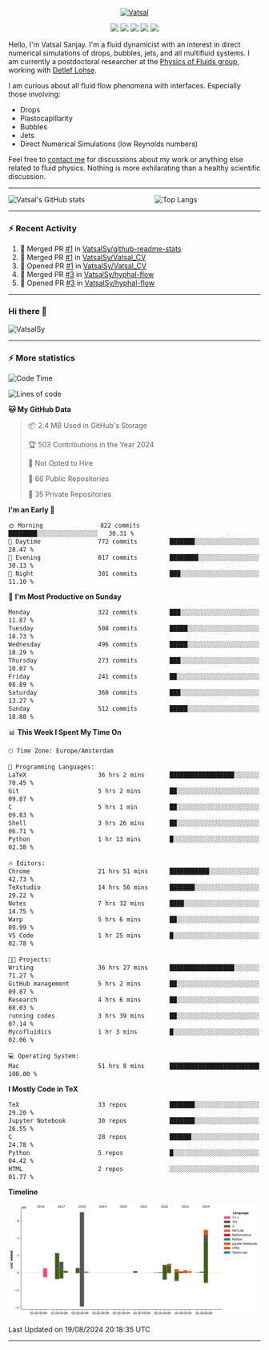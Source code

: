 <center>

[<img alt="Vatsal" width="200px" src="https://www.dropbox.com/s/dxyybgtblo8er6h/Logo_Vatsal_Vector.png?raw=1">](https://www.vatsalsanjay.com)

[<img src="https://img.shields.io/badge/googlescholar-4285F4?&style=for-the-badge&logo=googlescholar&logoColor=white">](https://scholar.google.com/citations?hl=en&user=67aQviYAAAAJ)
[<img src="https://img.shields.io/static/v1.svg?&style=for-the-badge&logo=ResearchGate&label=&message=ResearchGate&logoColor=white&color=green">](https://www.researchgate.net/profile/Vatsal-Sanjay-2)
[<img src="https://img.shields.io/badge/twitter-1DA1F2?&style=for-the-badge&logo=twitter&logoColor=white">](https://twitter.com/VatsalSanjay)
[<img src="https://img.shields.io/badge/linkedin-0A66C2?&style=for-the-badge&logo=linkedin">](https://www.linkedin.com/in/vatsalsanjay/)
[<img src="https://img.shields.io/badge/orcid-A6CE39?&style=for-the-badge&logo=orcid&logoColor=white">](https://orcid.org/0000-0002-4293-6099)

</center>

Hello, I'm Vatsal Sanjay. I'm a fluid dynamicist with an interest in direct numerical simulations of drops, bubbles, jets, and all multifluid systems. I am currently a postdoctoral researcher at the [Physics of Fluids group](https://pof.tnw.utwente.nl), working with [Detlef Lohse](https://en.wikipedia.org/wiki/Detlef_Lohse). 

I am curious about all fluid flow phenomena with interfaces. Especially those involving:

- Drops
- Plastocapillarity
- Bubbles
- Jets
- Direct Numerical Simulations (low Reynolds numbers)

Feel free to [contact me](mailto:contact@vatsalsanjay.com) for discussions about my work or anything else related to fluid physics. Nothing is more exhilarating than a healthy scientific discussion.

<!-- ![Vatsal's GitHub stats](https://github-readme-stats-xi-wine-74.vercel.app/api?username=VatsalSy&show_icons=true&theme=vision-friendly-dark)

![Top Langs](https://github-readme-stats-xi-wine-74.vercel.app/api/top-langs/?username=VatsalSy&layout=compact&theme=vision-friendly-dark) -->

---
<div style="display: flex; justify-content: space-between;">
    <img src="https://github-readme-stats-xi-wine-74.vercel.app/api?username=VatsalSy&show_icons=true&theme=vision-friendly-dark" alt="Vatsal's GitHub stats" style="width: 55%;">
    <img src="https://github-readme-stats-xi-wine-74.vercel.app/api/top-langs/?username=VatsalSy&layout=compact&theme=vision-friendly-dark" alt="Top Langs" style="width: 42%;">
</div>

---

### :zap: Recent Activity

<!--START_SECTION:activity-->
1. 🎉 Merged PR [#1](https://github.com/VatsalSy/github-readme-stats/pull/1) in [VatsalSy/github-readme-stats](https://github.com/VatsalSy/github-readme-stats)
2. 🎉 Merged PR [#1](https://github.com/VatsalSy/Vatsal_CV/pull/1) in [VatsalSy/Vatsal_CV](https://github.com/VatsalSy/Vatsal_CV)
3. 💪 Opened PR [#1](https://github.com/VatsalSy/Vatsal_CV/pull/1) in [VatsalSy/Vatsal_CV](https://github.com/VatsalSy/Vatsal_CV)
4. 🎉 Merged PR [#3](https://github.com/VatsalSy/hyphal-flow/pull/3) in [VatsalSy/hyphal-flow](https://github.com/VatsalSy/hyphal-flow)
5. 💪 Opened PR [#3](https://github.com/VatsalSy/hyphal-flow/pull/3) in [VatsalSy/hyphal-flow](https://github.com/VatsalSy/hyphal-flow)
<!--END_SECTION:activity-->
---

### Hi there 👋
<p align="left"> <img src="https://komarev.com/ghpvc/?username=VatsalSy&label=Profile%20views&color=orange&style=for-the-badge" alt="VatsalSy" /> </p>

---
### :zap: More statistics

<!--START_SECTION:waka-->
![Code Time](http://img.shields.io/badge/Code%20Time-181%20hrs%2012%20mins-blue)

![Lines of code](https://img.shields.io/badge/From%20Hello%20World%20I%27ve%20Written-20.3%20million%20lines%20of%20code-blue)

**🐱 My GitHub Data** 

> 📦 2.4 MB Used in GitHub's Storage 
 > 
> 🏆 503 Contributions in the Year 2024
 > 
> 🚫 Not Opted to Hire
 > 
> 📜 66 Public Repositories 
 > 
> 🔑 35 Private Repositories 
 > 
**I'm an Early 🐤** 

```text
🌞 Morning                822 commits         ████████░░░░░░░░░░░░░░░░░   30.31 % 
🌆 Daytime                772 commits         ███████░░░░░░░░░░░░░░░░░░   28.47 % 
🌃 Evening                817 commits         ████████░░░░░░░░░░░░░░░░░   30.13 % 
🌙 Night                  301 commits         ███░░░░░░░░░░░░░░░░░░░░░░   11.10 % 
```
📅 **I'm Most Productive on Sunday** 

```text
Monday                   322 commits         ███░░░░░░░░░░░░░░░░░░░░░░   11.87 % 
Tuesday                  508 commits         █████░░░░░░░░░░░░░░░░░░░░   18.73 % 
Wednesday                496 commits         █████░░░░░░░░░░░░░░░░░░░░   18.29 % 
Thursday                 273 commits         ███░░░░░░░░░░░░░░░░░░░░░░   10.07 % 
Friday                   241 commits         ██░░░░░░░░░░░░░░░░░░░░░░░   08.89 % 
Saturday                 360 commits         ███░░░░░░░░░░░░░░░░░░░░░░   13.27 % 
Sunday                   512 commits         █████░░░░░░░░░░░░░░░░░░░░   18.88 % 
```


📊 **This Week I Spent My Time On** 

```text
🕑︎ Time Zone: Europe/Amsterdam

💬 Programming Languages: 
LaTeX                    36 hrs 2 mins       ██████████████████░░░░░░░   70.45 % 
Git                      5 hrs 2 mins        ██░░░░░░░░░░░░░░░░░░░░░░░   09.87 % 
C                        5 hrs 1 min         ██░░░░░░░░░░░░░░░░░░░░░░░   09.83 % 
Shell                    3 hrs 26 mins       ██░░░░░░░░░░░░░░░░░░░░░░░   06.71 % 
Python                   1 hr 13 mins        █░░░░░░░░░░░░░░░░░░░░░░░░   02.38 % 

🔥 Editors: 
Chrome                   21 hrs 51 mins      ███████████░░░░░░░░░░░░░░   42.73 % 
TeXstudio                14 hrs 56 mins      ███████░░░░░░░░░░░░░░░░░░   29.22 % 
Notes                    7 hrs 32 mins       ████░░░░░░░░░░░░░░░░░░░░░   14.75 % 
Warp                     5 hrs 6 mins        ██░░░░░░░░░░░░░░░░░░░░░░░   09.99 % 
VS Code                  1 hr 25 mins        █░░░░░░░░░░░░░░░░░░░░░░░░   02.78 % 

🐱‍💻 Projects: 
Writing                  36 hrs 27 mins      ██████████████████░░░░░░░   71.27 % 
GitHub management        5 hrs 2 mins        ██░░░░░░░░░░░░░░░░░░░░░░░   09.87 % 
Research                 4 hrs 6 mins        ██░░░░░░░░░░░░░░░░░░░░░░░   08.03 % 
running codes            3 hrs 39 mins       ██░░░░░░░░░░░░░░░░░░░░░░░   07.14 % 
Mycofluidics             1 hr 3 mins         █░░░░░░░░░░░░░░░░░░░░░░░░   02.06 % 

💻 Operating System: 
Mac                      51 hrs 8 mins       █████████████████████████   100.00 % 
```

**I Mostly Code in TeX** 

```text
TeX                      33 repos            ███████░░░░░░░░░░░░░░░░░░   29.20 % 
Jupyter Notebook         30 repos            ███████░░░░░░░░░░░░░░░░░░   26.55 % 
C                        28 repos            ██████░░░░░░░░░░░░░░░░░░░   24.78 % 
Python                   5 repos             █░░░░░░░░░░░░░░░░░░░░░░░░   04.42 % 
HTML                     2 repos             ░░░░░░░░░░░░░░░░░░░░░░░░░   01.77 % 
```



**Timeline**

![Lines of Code chart](https://raw.githubusercontent.com/VatsalSy/VatsalSy/main/assets/bar_graph.png)


 Last Updated on 19/08/2024 20:18:35 UTC
<!--END_SECTION:waka-->
---
